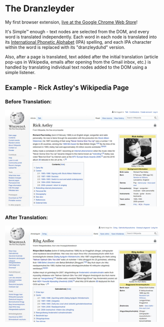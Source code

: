 # The Dranzleyder

My first browser extension, [live at the Google Chrome Web Store](https://chrome.google.com/webstore/detail/dranzleyder/dehjhkmplllpoobjdbaefnacnpalfbpn)!

It's Simple&trade; enough - text nodes are selected from the DOM, and every word is translated independently. Each word in each node is translated into its [International Phonetic Alphabet](https://en.wikipedia.org/wiki/International_Phonetic_Alphabet) (IPA) spelling, and each IPA character within the word is replaced with its "dranzleyduhd" version.

Also, after a page is translated, text added after the initial translation (article pop-ups in Wikipedia, emails after opening from the Gmail inbox, etc.) is handled by translating individual text nodes added to the DOM using a simple listener.

## Example - Rick Astley's Wikipedia Page

### Before Translation:
<img alt="Screenshot: Rick Astley Wikipedia Page Before Translation" src="./screenshots/rick astley pre.jpg" width="800" />

### After Translation:
<img alt="Screenshot: Rick Astley Wikipedia Page After Translation" src="./screenshots/rick astley post.jpg" width="800" />
